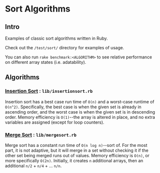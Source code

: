 # Sort Algorithms

## Intro

Examples of classic sort algorithms written in Ruby.

Check out the `/test/sort/` directory for examples of usage.

You can also run `rake benchmark:<ALGORITHM>` to see relative performance on different array states (i.e. adatability).

## Algorithms

### [Insertion Sort](http://en.wikipedia.org/wiki/Insertion_sort) : `lib/insertionsort.rb`

Insertion sort has a best case run time of `O(n)` and a worst-case runtime of `O(n^2)`. Specifically, the best case is when the given set is already in ascending order, and the worst case is when the given set is in descending order. Memory efficiency is `O(1)`--the array is altered in place, and no extra variables are assigned (except for loop counters).

### [Merge Sort]() : `lib/mergesort.rb`

Merge sort has a constant run time of `O(n log n)`--sort of. For the most part, it is not adaptive, but it will merge in a set without checking it if the other set being merged runs out of values. Memory efficiency is `O(n)`, or more specifically `O(2n)`. Initially, it creates `n` additional arrays, then an additional `n/2` + `n/4` + ... `n/n`.
